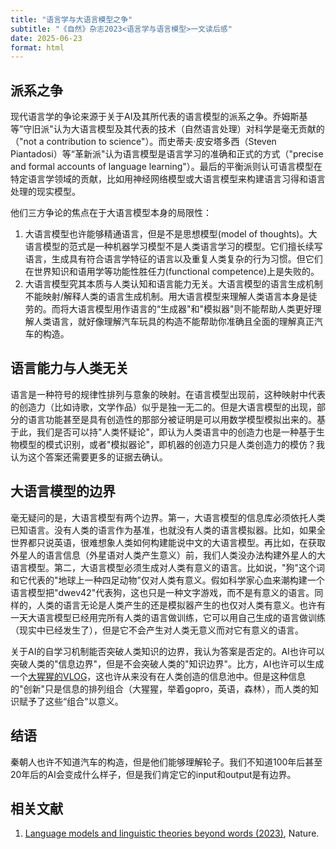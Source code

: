 ```yaml
---
title: "语言学与大语言模型之争"
subtitle: "《自然》杂志2023<语言学与语言模型>一文读后感"
date: 2025-06-23
format: html
---
```


## 派系之争

现代语言学的争论来源于关于AI及其所代表的语言模型的派系之争。乔姆斯基等”守旧派"认为大语言模型及其代表的技术（自然语言处理）对科学是毫无贡献的（"not a contribution to science"）。而史蒂夫·皮安塔多西（Steven Piantadosi）等“革新派"认为语言模型是语言学习的准确和正式的方式（"precise and formal accounts of language learning"）。最后的平衡派则认可语言模型在特定语言学领域的贡献，比如用神经网络模型或大语言模型来构建语言习得和语言处理的现实模型。

他们三方争论的焦点在于大语言模型本身的局限性：

1. 大语言模型也许能够精通语言，但是不是思想模型(model of thoughts)。大语言模型的范式是一种机器学习模型不是人类语言学习的模型。它们擅长续写语言，生成具有符合语言学特征的语言以及重复人类复杂的行为习惯。但它们在世界知识和语用学等功能性胜任力(functional competence)上是失败的。
2. 大语言模型究其本质与人类认知和语言能力无关。大语言模型的语言生成机制不能映射/解释人类的语言生成机制。用大语言模型来理解人类语言本身是徒劳的。而将大语言模型用作语言的“生成器"和"模拟器"则不能帮助人类更好理解人类语言，就好像理解汽车玩具的构造不能帮助你准确且全面的理解真正汽车的构造。

## 语言能力与人类无关

语言是一种符号的规律性排列与意象的映射。在语言模型出现前，这种映射中代表的创造力（比如诗歌，文学作品）似乎是独一无二的。但是大语言模型的出现，部分的语言功能甚至是具有创造性的那部分被证明是可以用数学模型模拟出来的。基于此，我们是否可以持"人类怀疑论"，即认为人类语言中的创造力也是一种基于生物模型的模式识别，或者"模拟器论"，即机器的创造力只是人类创造力的模仿？我认为这个答案还需要更多的证据去确认。

## 大语言模型的边界

毫无疑问的是，大语言模型有两个边界。第一，大语言模型的信息库必须依托人类已知语言。没有人类的语言作为基准，也就没有人类的语言模拟器。比如，如果全世界都只说英语，很难想象人类如何构建能说中文的大语言模型。再比如，在获取外星人的语言信息（外星语对人类产生意义）前，我们人类没办法构建外星人的大语言模型。第二，大语言模型必须生成对人类有意义的语言。比如说，"狗"这个词和它代表的"地球上一种四足动物”仅对人类有意义。假如科学家心血来潮构建一个语言模型把"dwev42"代表狗，这也只是一种文字游戏，而不是有意义的语言。同样的，人类的语言无论是人类产生的还是模拟器产生的也仅对人类有意义。也许有一天大语言模型已经用完所有人类的语言做训练，它可以用自己生成的语言做训练（现实中已经发生了），但是它不会产生对人类无意义而对它有意义的语言。

关于AI的自学习机制能否突破人类知识的边界，我认为答案是否定的。AI也许可以突破人类的"信息边界"，但是不会突破人类的"知识边界"。比方，AI也许可以生成一个[大猩猩的VLOG](https://www.bilibili.com/video/BV1SzTQzAEDK/?spm_id_from=..search-card.all.click)，这也许从来没有在人类创造的信息池中。但是这种信息的"创新"只是信息的排列组合（大猩猩，举着gopro，英语，森林），而人类的知识赋予了这些“组合"以意义。

## 结语

秦朝人也许不知道汽车的构造，但是他们能够理解轮子。我们不知道100年后甚至20年后的AI会变成什么样子，但是我们肯定它的input和output是有边界。

## 相关文献

1. [Language models and linguistic theories beyond words (2023)](https://www.nature.com/articles/s42256-023-00703-8), Nature.
